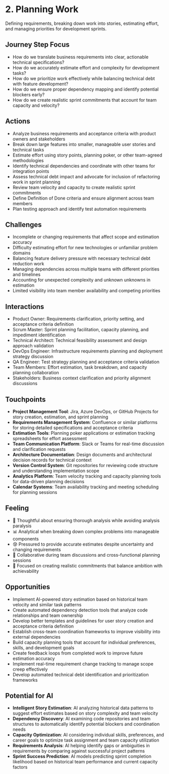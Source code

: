 # 2. Planning Work

Defining requirements, breaking down work into stories, estimating effort, and managing priorities for development sprints.

## Journey Step Focus

- How do we translate business requirements into clear, actionable technical specifications?
- How do we accurately estimate effort and complexity for development tasks?
- How do we prioritize work effectively while balancing technical debt with feature development?
- How do we ensure proper dependency mapping and identify potential blockers early?
- How do we create realistic sprint commitments that account for team capacity and velocity?

## Actions

- Analyze business requirements and acceptance criteria with product owners and stakeholders
- Break down large features into smaller, manageable user stories and technical tasks
- Estimate effort using story points, planning poker, or other team-agreed methodologies
- Identify technical dependencies and coordinate with other teams for integration points
- Assess technical debt impact and advocate for inclusion of refactoring work in sprint planning
- Review team velocity and capacity to create realistic sprint commitments
- Define Definition of Done criteria and ensure alignment across team members
- Plan testing approach and identify test automation requirements

## Challenges

- Incomplete or changing requirements that affect scope and estimation accuracy
- Difficulty estimating effort for new technologies or unfamiliar problem domains
- Balancing feature delivery pressure with necessary technical debt reduction work
- Managing dependencies across multiple teams with different priorities and timelines
- Accounting for unexpected complexity and unknown unknowns in estimation
- Limited visibility into team member availability and competing priorities

## Interactions

- Product Owner: Requirements clarification, priority setting, and acceptance criteria definition
- Scrum Master: Sprint planning facilitation, capacity planning, and impediment identification
- Technical Architect: Technical feasibility assessment and design approach validation
- DevOps Engineer: Infrastructure requirements planning and deployment strategy discussion
- QA Engineer: Test strategy planning and acceptance criteria validation
- Team Members: Effort estimation, task breakdown, and capacity planning collaboration
- Stakeholders: Business context clarification and priority alignment discussions

## Touchpoints

- **Project Management Tool**: Jira, Azure DevOps, or GitHub Projects for story creation, estimation, and sprint planning
- **Requirements Management System**: Confluence or similar platforms for storing detailed specifications and acceptance criteria
- **Estimation Tools**: Planning poker applications or estimation tracking spreadsheets for effort assessment
- **Team Communication Platform**: Slack or Teams for real-time discussion and clarification requests
- **Architecture Documentation**: Design documents and architectural decision records for technical context
- **Version Control System**: Git repositories for reviewing code structure and understanding implementation scope
- **Analytics Platform**: Team velocity tracking and capacity planning tools for data-driven planning decisions
- **Calendar Systems**: Team availability tracking and meeting scheduling for planning sessions

## Feeling

- 🤔 Thoughtful about ensuring thorough analysis while avoiding analysis paralysis
- 📊 Analytical when breaking down complex problems into manageable components
- 😰 Pressured to provide accurate estimates despite uncertainty and changing requirements
- 🤝 Collaborative during team discussions and cross-functional planning sessions
- 🎯 Focused on creating realistic commitments that balance ambition with achievability

## Opportunities

- Implement AI-powered story estimation based on historical team velocity and similar task patterns
- Create automated dependency detection tools that analyze code relationships and team ownership
- Develop better templates and guidelines for user story creation and acceptance criteria definition
- Establish cross-team coordination frameworks to improve visibility into external dependencies
- Build capacity planning tools that account for individual preferences, skills, and development goals
- Create feedback loops from completed work to improve future estimation accuracy
- Implement real-time requirement change tracking to manage scope creep effectively
- Develop automated technical debt identification and prioritization frameworks

## Potential for AI

- **Intelligent Story Estimation**: AI analyzing historical data patterns to suggest effort estimates based on story complexity and team velocity
- **Dependency Discovery**: AI examining code repositories and team structures to automatically identify potential blockers and coordination needs
- **Capacity Optimization**: AI considering individual skills, preferences, and career goals to optimize task assignment and team capacity utilization
- **Requirements Analysis**: AI helping identify gaps or ambiguities in requirements by comparing against successful project patterns
- **Sprint Success Prediction**: AI models predicting sprint completion likelihood based on historical team performance and current capacity factors